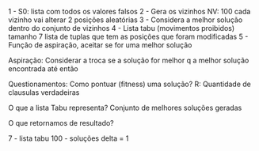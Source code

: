 1 - S0: lista com todos os valores falsos
2 - Gera os vizinhos
  NV: 100
    cada vizinho vai alterar 2 posições aleatórias
3 - Considera a melhor solução dentro do conjunto de vizinhos
4 - Lista tabu (movimentos proibidos)
  tamanho 7
  lista de tuplas que tem as posições que foram modificadas 
5 - Função de aspiração, aceitar se for uma melhor solução

Aspiração: 
Considerar a troca se a solução for melhor q a melhor solução encontrada até então

Questionamentos:
Como pontuar (fitness) uma solução?
R: Quantidade de clausulas verdadeiras


O que a lista Tabu representa?
Conjunto de melhores soluções geradas

O que retornamos de resultado?

7 - lista tabu
100 - soluções
delta = 1

